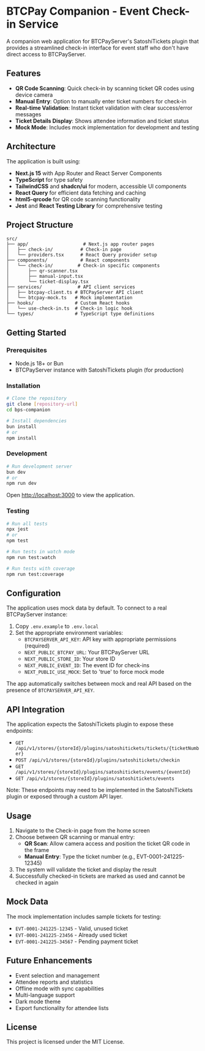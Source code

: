 # BTCPay Companion - Event Check-in Service

A companion web application for BTCPayServer's SatoshiTickets plugin that provides a streamlined check-in interface for event staff who don't have direct access to BTCPayServer.

## Features

- **QR Code Scanning**: Quick check-in by scanning ticket QR codes using device camera
- **Manual Entry**: Option to manually enter ticket numbers for check-in
- **Real-time Validation**: Instant ticket validation with clear success/error messages
- **Ticket Details Display**: Shows attendee information and ticket status
- **Mock Mode**: Includes mock implementation for development and testing

## Architecture

The application is built using:
- **Next.js 15** with App Router and React Server Components
- **TypeScript** for type safety
- **TailwindCSS** and **shadcn/ui** for modern, accessible UI components
- **React Query** for efficient data fetching and caching
- **html5-qrcode** for QR code scanning functionality
- **Jest** and **React Testing Library** for comprehensive testing

## Project Structure

```
src/
├── app/                    # Next.js app router pages
│   ├── check-in/          # Check-in page
│   └── providers.tsx      # React Query provider setup
├── components/            # React components
│   └── check-in/         # Check-in specific components
│       ├── qr-scanner.tsx
│       ├── manual-input.tsx
│       └── ticket-display.tsx
├── services/             # API client services
│   ├── btcpay-client.ts # BTCPayServer API client
│   └── btcpay-mock.ts   # Mock implementation
├── hooks/               # Custom React hooks
│   └── use-check-in.ts  # Check-in logic hook
└── types/               # TypeScript type definitions
```

## Getting Started

### Prerequisites

- Node.js 18+ or Bun
- BTCPayServer instance with SatoshiTickets plugin (for production)

### Installation

```bash
# Clone the repository
git clone [repository-url]
cd bps-companion

# Install dependencies
bun install
# or
npm install
```

### Development

```bash
# Run development server
bun dev
# or
npm run dev
```

Open [http://localhost:3000](http://localhost:3000) to view the application.

### Testing

```bash
# Run all tests
npx jest
# or
npm test

# Run tests in watch mode
npm run test:watch

# Run tests with coverage
npm run test:coverage
```

## Configuration

The application uses mock data by default. To connect to a real BTCPayServer instance:

1. Copy `.env.example` to `.env.local`
2. Set the appropriate environment variables:
   - `BTCPAYSERVER_API_KEY`: API key with appropriate permissions (required)
   - `NEXT_PUBLIC_BTCPAY_URL`: Your BTCPayServer URL
   - `NEXT_PUBLIC_STORE_ID`: Your store ID
   - `NEXT_PUBLIC_EVENT_ID`: The event ID for check-ins
   - `NEXT_PUBLIC_USE_MOCK`: Set to 'true' to force mock mode

The app automatically switches between mock and real API based on the presence of `BTCPAYSERVER_API_KEY`.

## API Integration

The application expects the SatoshiTickets plugin to expose these endpoints:

- `GET /api/v1/stores/{storeId}/plugins/satoshitickets/tickets/{ticketNumber}`
- `POST /api/v1/stores/{storeId}/plugins/satoshitickets/checkin`
- `GET /api/v1/stores/{storeId}/plugins/satoshitickets/events/{eventId}`
- `GET /api/v1/stores/{storeId}/plugins/satoshitickets/events`

Note: These endpoints may need to be implemented in the SatoshiTickets plugin or exposed through a custom API layer.

## Usage

1. Navigate to the Check-in page from the home screen
2. Choose between QR scanning or manual entry:
   - **QR Scan**: Allow camera access and position the ticket QR code in the frame
   - **Manual Entry**: Type the ticket number (e.g., EVT-0001-241225-12345)
3. The system will validate the ticket and display the result
4. Successfully checked-in tickets are marked as used and cannot be checked in again

## Mock Data

The mock implementation includes sample tickets for testing:
- `EVT-0001-241225-12345` - Valid, unused ticket
- `EVT-0001-241225-23456` - Already used ticket
- `EVT-0001-241225-34567` - Pending payment ticket

## Future Enhancements

- Event selection and management
- Attendee reports and statistics
- Offline mode with sync capabilities
- Multi-language support
- Dark mode theme
- Export functionality for attendee lists

## License

This project is licensed under the MIT License.